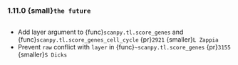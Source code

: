 ### 1.11.0 {small}`the future`

```{rubric} Features
```

* Add layer argument to {func}`scanpy.tl.score_genes` and {func}`scanpy.tl.score_genes_cell_cycle` {pr}`2921` {smaller}`L Zappia`
* Prevent `raw` conflict with `layer` in {func}`~scanpy.tl.score_genes` {pr}`3155` {smaller}`S Dicks`

```{rubric} Docs
```

```{rubric} Bug fixes
```

```{rubric} Deprecations
```

